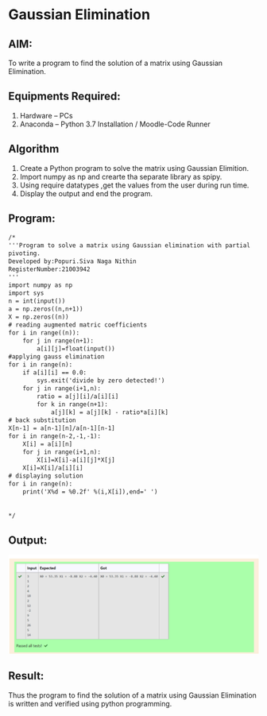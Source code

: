 # Gaussian Elimination

## AIM:
To write a program to find the solution of a matrix using Gaussian Elimination.

## Equipments Required:
1. Hardware – PCs
2. Anaconda – Python 3.7 Installation / Moodle-Code Runner

## Algorithm
1. Create a Python program to solve the matrix using Gaussian Elimition.
2. Import numpy as np and crearte tha separate library as spipy.
3. Using require datatypes ,get the values from the user during run time.
4. Display the output and end the program. 

## Program:
```
/*
'''Program to solve a matrix using Gaussian elimination with partial pivoting.
Developed by:Popuri.Siva Naga Nithin 
RegisterNumber:21003942 
'''
import numpy as np
import sys
n = int(input())
a = np.zeros((n,n+1))
X = np.zeros((n))
# reading augmented matric coefficients
for i in range((n)):
    for j in range(n+1):
        a[i][j]=float(input())
#applying gauss elimination
for i in range(n):
    if a[i][i] == 0.0:
        sys.exit('divide by zero detected!')
    for j in range(i+1,n):
        ratio = a[j][i]/a[i][i]
        for k in range(n+1):
            a[j][k] = a[j][k] - ratio*a[i][k]
# back substitution
X[n-1] = a[n-1][n]/a[n-1][n-1]
for i in range(n-2,-1,-1):
    X[i] = a[i][n]
    for j in range(i+1,n):
        X[i]=X[i]-a[i][j]*X[j]
    X[i]=X[i]/a[i][i]
# displaying solution
for i in range(n):
    print('X%d = %0.2f' %(i,X[i]),end=' ')

         
*/
```

## Output:
![github logo](gausion.png)


## Result:
Thus the program to find the solution of a matrix using Gaussian Elimination is written and verified using python programming.

